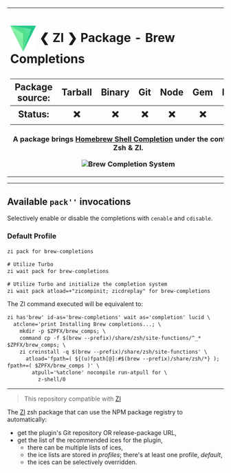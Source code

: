 <div align="center" width="100%"><table><tr><td>
  <a arget="_self" href="https://github.com/z-shell/zi/">
<h1><img align="center" src="https://github.com/z-shell/zi/raw/main/docs/images/logo.svg" alt="ZI Logo" width="60px" height="60px" /></a>
  ❮ ZI ❯ Package - Brew Completions </h1>
<h2 align="center">

| **Package source:** | Tarball | Binary | Git | Node | Gem |        Mod         |
| :-----------------: | :-----: | :----: | :-: | :--: | :-: | :----------------: |
|     **Status:**     |   :x:   |  :x:   | :x: | :x:  | :x: | :heavy_check_mark: |

</h2>
  <h3 align="center">
  <p> A package brings <a href="https://docs.brew.sh/Shell-Completion">Homebrew Shell Completion</a> under the control of Zsh & ZI. </p>
  <p><img align="center" src="https://user-images.githubusercontent.com/59910950/167327056-05f71a75-c733-41ab-b7fa-082847caf934.png" alt="Brew Completion System" width="100%" height="auto" /></p>
  </h3>
</td></tr></table></div><hr />

## Available `pack''` invocations

Selectively enable or disable the completions with `cenable` and `cdisable`.

### Default Profile

```shell
zi pack for brew-completions
```

```shell
# Utilize Turbo
zi wait pack for brew-completions
```

```shell
# Utilize Turbo and initialize the completion system
zi wait pack atload=+"zicompinit; zicdreplay" for brew-completions
```

The ZI command executed will be equivalent to:

```shell
zi has'brew' id-as='brew-completions' wait as='completion' lucid \
  atclone='print Installing Brew completions...; \
    mkdir -p $ZPFX/brew_comps; \
    command cp -f $(brew --prefix)/share/zsh/site-functions/^_* $ZPFX/brew_comps; \
    zi creinstall -q $(brew --prefix)/share/zsh/site-functions' \
      atload='fpath=( ${(u)fpath[@]:#$(brew --prefix)/share/zsh/*} ); fpath+=( $ZPFX/brew_comps )' \
        atpull='%atclone' nocompile run-atpull for \
          z-shell/0
```

---

> This repository compatible with [ZI](https://github.com/z-shell/zi)

The [ZI](https://github.com/z-shell/zi) zsh package that can use the NPM package registry to automatically:

- get the plugin's Git repository OR release-package URL,
- get the list of the recommended ices for the plugin,
  - there can be multiple lists of ices,
  - the ice lists are stored in _profiles_; there's at least one profile, _default_,
  - the ices can be selectively overridden.

